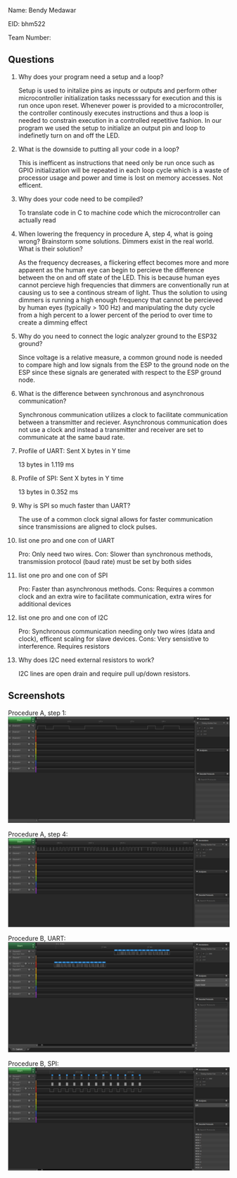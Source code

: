 Name: Bendy Medawar

EID: bhm522

Team Number:

## Questions

1. Why does your program need a setup and a loop?

    Setup is used to initalize pins as inputs or outputs and perform other microcontroller initialization tasks necesssary for execution and this is run once upon reset. Whenever power is 
	provided to a microcontroller, the controller continously executes instructions and thus a loop is needed to constrain execution in a controlled repetitive fashion.
	In our program we used the setup to initialize an output pin and loop to indefinetly turn on and off the LED.

2. What is the downside to putting all your code in a loop?

    This is inefficent as instructions that need only be run once such as GPIO initialization will be repeated in each loop cycle which is a waste of processor usage
	and power and time is lost on memory accesses. Not efficent.

3. Why does your code need to be compiled?

    To translate code in C to machine code which the microcontroller can actually read

4. When lowering the frequency in procedure A, step 4, what is going wrong? Brainstorm some solutions. Dimmers exist in the real world. What is their solution?

    As the frequency decreases, a flickering effect becomes more and more apparent as the human eye can begin to percieve the difference between the on and off state of the 
	LED. This is because human eyes cannot percieve high frequencies that dimmers are conventionally run at causing us to see a continous stream of light. Thus the solution to 
	using dimmers is running a high enough frequency that cannot be percieved by human eyes (typically > 100 Hz) and manipulating the duty cycle from a high percent to
	a lower percent of the period to over time to create a dimming effect 
	

5. Why do you need to connect the logic analyzer ground to the ESP32 ground?

    Since voltage is a relative measure, a common ground node is needed to compare high and low signals from the ESP to the ground node on the ESP since these signals are generated
	with respect to the ESP ground node.

6. What is the difference between synchronous and asynchronous communication?

    Synchronous communication utilizes a clock to facilitate communication between a transmitter and reciever. Asynchronous communication does not use a clock and instead 
	a transmitter and receiver are set to communicate at the same baud rate.

7. Profile of UART: Sent X bytes in Y time 

    13 bytes in 1.119 ms

8. Profile of SPI: Sent X bytes in Y time

    13 bytes in 0.352 ms

9. Why is SPI so much faster than UART?

    The use of a common clock signal allows for faster communication since transmissions are aligned to clock pulses.

10. list one pro and one con of UART

    Pro: Only need two wires. Con: Slower than synchronous methods, transmission protocol (baud rate) must be set by both sides

11. list one pro and one con of SPI

    Pro: Faster than asynchronous methods. Cons: Requires a common clock and an extra wire to facilitate communication, extra wires for additional devices

12. list one pro and one con of I2C

    Pro: Synchronous communication needing only two wires (data and clock), efficent scaling for slave devices. Cons: Very sensistive to interference. Requires resistors

13. Why does I2C need external resistors to work?

    I2C lines are open drain and require pull up/down resistors.

## Screenshots

Procedure A, step 1:
![Put path to your image here ->](img/blinkImg.PNG)

Procedure A, step 4:
![Put path to your image here ->](img/dimmerImg.PNG)

Procedure B, UART:
![Put path to your image here ->](img/UARTImg.PNG)

Procedure B, SPI:
![Put path to your image here ->](img/SPIImg.PNG)
